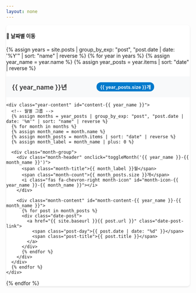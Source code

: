```yaml
---
layout: none
---
```


<div class="sidebar-date-navigation">
  <h4>📅 날짜별 이동</h4>
  
  <!-- 연도별 아코디언 -->
  {% assign years = site.posts | group_by_exp: "post", "post.date | date: '%Y'" | sort: "name" | reverse %}
  {% for year in years %}
  {% assign year_name = year.name %}
  {% assign year_posts = year.items | sort: "date" | reverse %}
  
  <div class="year-accordion">
    <div class="year-header" onclick="toggleYear('{{ year_name }}')">
      <span class="year-title">{{ year_name }}년</span>
      <span class="year-count">{{ year_posts.size }}개</span>
      <i class="fas fa-chevron-down year-icon" id="icon-{{ year_name }}"></i>
    </div>
    
    <div class="year-content" id="content-{{ year_name }}">
      <!-- 월별 그룹 -->
      {% assign months = year_posts | group_by_exp: "post", "post.date | date: '%m'" | sort: "name" | reverse %}
      {% for month in months %}
      {% assign month_name = month.name %}
      {% assign month_posts = month.items | sort: "date" | reverse %}
      {% assign month_label = month_name | plus: 0 %}
      
      <div class="month-group">
        <div class="month-header" onclick="toggleMonth('{{ year_name }}-{{ month_name }}')">
          <span class="month-title">{{ month_label }}월</span>
          <span class="month-count">{{ month_posts.size }}개</span>
          <i class="fas fa-chevron-right month-icon" id="month-icon-{{ year_name }}-{{ month_name }}"></i>
        </div>
        
        <div class="month-content" id="month-content-{{ year_name }}-{{ month_name }}">
          {% for post in month_posts %}
          <div class="date-post">
            <a href="{{ site.baseurl }}{{ post.url }}" class="date-post-link">
              <span class="post-day">{{ post.date | date: "%d" }}</span>
              <span class="post-title">{{ post.title }}</span>
            </a>
          </div>
          {% endfor %}
        </div>
      </div>
      {% endfor %}
    </div>
  </div>
  {% endfor %}
</div>

<style>
.sidebar-date-navigation {
  margin-bottom: 2rem;
  background: #fff;
  border-radius: 8px;
  box-shadow: 0 2px 4px rgba(0,0,0,0.1);
  overflow: hidden;
}

.year-accordion {
  border-bottom: 1px solid #f0f0f0;
}

.year-accordion:last-child {
  border-bottom: none;
}

.year-header {
  display: flex;
  align-items: center;
  justify-content: space-between;
  padding: 1rem;
  background: #f8f9fa;
  cursor: pointer;
  transition: background-color 0.2s ease;
  user-select: none;
}

.year-header:hover {
  background: #e9ecef;
}

.year-title {
  font-weight: 600;
  color: #333;
  font-size: 1.1rem;
}

.year-count {
  background: #007acc;
  color: white;
  padding: 0.2rem 0.6rem;
  border-radius: 12px;
  font-size: 0.8rem;
  font-weight: 600;
}

.year-icon {
  color: #666;
  transition: transform 0.3s ease;
}

.year-icon.rotated {
  transform: rotate(180deg);
}

.year-content {
  max-height: 0;
  overflow: hidden;
  transition: max-height 0.3s ease;
}

.year-content.expanded {
  max-height: 2000px;
}

.month-group {
  border-top: 1px solid #f0f0f0;
}

.month-header {
  display: flex;
  align-items: center;
  justify-content: space-between;
  padding: 0.75rem 1rem 0.75rem 2rem;
  background: #fafbfc;
  cursor: pointer;
  transition: background-color 0.2s ease;
  user-select: none;
}

.month-header:hover {
  background: #f1f3f4;
}

.month-title {
  font-weight: 500;
  color: #555;
  font-size: 1rem;
}

.month-count {
  background: #6c757d;
  color: white;
  padding: 0.15rem 0.5rem;
  border-radius: 10px;
  font-size: 0.75rem;
  font-weight: 600;
}

.month-icon {
  color: #888;
  transition: transform 0.3s ease;
  font-size: 0.8rem;
}

.month-icon.rotated {
  transform: rotate(90deg);
}

.month-content {
  max-height: 0;
  overflow: hidden;
  transition: max-height 0.3s ease;
}

.month-content.expanded {
  max-height: 1000px;
}

.date-post {
  border-top: 1px solid #f0f0f0;
}

.date-post:last-child {
  border-bottom: 1px solid #f0f0f0;
}

.date-post-link {
  display: flex;
  align-items: center;
  gap: 0.75rem;
  padding: 0.75rem 1rem 0.75rem 3rem;
  text-decoration: none;
  color: #333;
  transition: background-color 0.2s ease;
}

.date-post-link:hover {
  background: #f8f9fa;
  color: #007acc;
}

.post-day {
  background: #007acc;
  color: white;
  width: 28px;
  height: 28px;
  border-radius: 50%;
  display: flex;
  align-items: center;
  justify-content: center;
  font-size: 0.8rem;
  font-weight: 600;
  flex-shrink: 0;
}

.post-title {
  font-size: 0.9rem;
  line-height: 1.4;
  overflow: hidden;
  text-overflow: ellipsis;
  white-space: nowrap;
  flex: 1;
}

/* 반응형 디자인 */
@media (max-width: 768px) {
  .sidebar-date-navigation {
    margin-bottom: 1rem;
  }
  
  .year-header, .month-header {
    padding: 0.75rem;
  }
  
  .date-post-link {
    padding: 0.5rem 0.75rem 0.5rem 2rem;
  }
  
  .post-title {
    font-size: 0.85rem;
  }
}
</style>

<script>
// 연도별 아코디언 토글
function toggleYear(year) {
  const content = document.getElementById('content-' + year);
  const icon = document.getElementById('icon-' + year);
  
  if (content.classList.contains('expanded')) {
    content.classList.remove('expanded');
    icon.classList.remove('rotated');
  } else {
    content.classList.add('expanded');
    icon.classList.add('rotated');
  }
}

// 월별 아코디언 토글
function toggleMonth(monthId) {
  const content = document.getElementById('month-content-' + monthId);
  const icon = document.getElementById('month-icon-' + monthId);
  
  if (content.classList.contains('expanded')) {
    content.classList.remove('expanded');
    icon.classList.remove('rotated');
  } else {
    content.classList.add('expanded');
    icon.classList.add('rotated');
  }
}

// 페이지 로드 시 현재 연도와 월 자동 확장
document.addEventListener('DOMContentLoaded', function() {
  const currentDate = new Date();
  const currentYear = currentDate.getFullYear().toString();
  const currentMonth = (currentDate.getMonth() + 1).toString().padStart(2, '0');
  
  // 현재 연도 자동 확장
  const currentYearContent = document.getElementById('content-' + currentYear);
  const currentYearIcon = document.getElementById('icon-' + currentYear);
  if (currentYearContent && currentYearIcon) {
    currentYearContent.classList.add('expanded');
    currentYearIcon.classList.add('rotated');
  }
  
  // 현재 월 자동 확장
  const currentMonthContent = document.getElementById('month-content-' + currentYear + '-' + currentMonth);
  const currentMonthIcon = document.getElementById('month-icon-' + currentYear + '-' + currentMonth);
  if (currentMonthContent && currentMonthIcon) {
    currentMonthContent.classList.add('expanded');
    currentMonthIcon.classList.add('rotated');
  }
});
</script> 